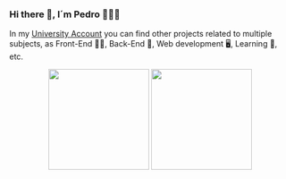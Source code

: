 ### Hi there 👋, I´m Pedro 🧑🏽‍💻

In my [University Account](https://github.com/PedroChaparro) you can find other projects related to multiple subjects, as Front-End 💅🏽, Back-End 💽, Web development 🖥️, Learning 🧠, etc.

<div align="center">
  <img height="180em" src="https://github-readme-stats.vercel.app/api?username=PChaparro&show_icons=true&include_all_commits=true&count_private=true&theme=gruvbox"/>
  <img height="180em" src="https://github-readme-stats.vercel.app/api/top-langs/?username=PChaparro&layout=compact&langs_count=10&theme=gruvbox"/>
</div>

<!--
**PChaparro/PChaparro** is a ✨ _special_ ✨ repository because its `README.md` (this file) appears on your GitHub profile.

Here are some ideas to get you started:

- 🔭 I’m currently working on ...
- 🌱 I’m currently learning ...
- 👯 I’m looking to collaborate on ...
- 🤔 I’m looking for help with ...
- 💬 Ask me about ...
- 📫 How to reach me: ...
- 😄 Pronouns: ...
- ⚡ Fun fact: ...
-->
